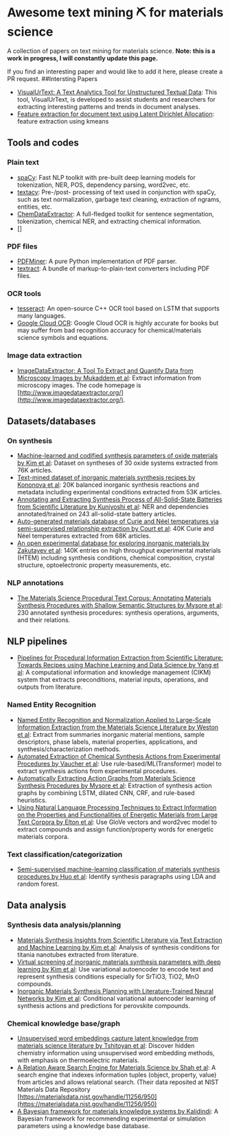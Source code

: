 # Awesome text mining ⛏️ for materials science
A collection of papers on text mining for materials science. **Note: this is a work in progress, I will constantly update this page.**

If you find an interesting paper and would like to add it here, please create a PR request.
##Intersting Papers
- [VisualUrText: A Text Analytics Tool for Unstructured Textual Data](https://iopscience.iop.org/article/10.1088/1742-6596/1018/1/012011):  This tool, VisualUrText, is developed to assist students and researchers for extracting interesting patterns and trends in document analyses.
- [Feature extraction for document text using Latent Dirichlet Allocation](https://iopscience.iop.org/article/10.1088/1742-6596/953/1/012047): feature extraction using kmeans
## Tools and codes

### Plain text

- [spaCy](https://spacy.io): Fast NLP toolkit with pre-built deep learning models for tokenization, NER, POS, dependency parsing, word2vec, etc.
- [textacy](https://github.com/chartbeat-labs/textacy): Pre-/post- processing of text used in conjunction with spaCy, such as text normalization, garbage text cleaning, extraction of ngrams, entities, etc.
- [ChemDataExtractor](http://chemdataextractor.org/): A full-fledged toolkit for sentence segmentation, tokenization, chemical NER, and extracting chemical information.
- []
### PDF files
- [PDFMiner](https://github.com/pdfminer/pdfminer.six): A pure Python implementation of PDF parser.
- [textract](https://textract.readthedocs.io/en/stable/): A bundle of markup-to-plain-text converters including PDF files.

### OCR tools

- [tesseract](https://github.com/tesseract-ocr/tesseract): An open-source C++ OCR tool based on LSTM that supports many languages.
- [Google Cloud OCR](https://cloud.google.com/functions/docs/tutorials/ocr): Google Cloud OCR is highly accurate for books but may suffer from bad recognition accuracy for chemical/materials science symbols and equations.

### Image data extraction
- [ImageDataExtractor: A Tool To Extract and Quantify Data from Microscopy Images by Mukaddem et al](https://doi.org/10.1021/acs.jcim.9b00734): Extract information from microscopy images. The code homepage is [http://www.imagedataextractor.org/](http://www.imagedataextractor.org/).

## Datasets/databases

### On synthesis

- [Machine-learned and codified synthesis parameters of oxide materials by Kim et al](https://doi.org/10.1038/sdata.2017.127): Dataset on syntheses of 30 oxide systems extracted from 76K articles.
- [Text-mined dataset of inorganic materials synthesis recipes by Kononova et al](https://doi.org/10.1038/s41597-019-0224-1): 20K balanced inorganic synthesis reactions and metadata including experimental conditions extracted from 53K articles.
- [Annotating and Extracting Synthesis Process of All-Solid-State Batteries from Scientific Literature by Kuniyoshi et al](https://arxiv.org/abs/2002.07339): NER and dependencies annotated/trained on 243 all-solid-state battery articles.
- [Auto-generated materials database of Curie and Néel temperatures via semi-supervised relationship extraction by Court et al](https://doi.org/10.1038/sdata.2018.111): 40K Curie and Néel temperatures extracted from 68K articles.
- [An open experimental database for exploring inorganic materials by Zakutayev et al](https://doi.org/10.1038/sdata.2018.53): 140K entries on high throughput experimental materials (HTEM) including synthesis conditions, chemical composition, crystal structure, optoelectronic property measurements, etc.

### NLP annotations

- [The Materials Science Procedural Text Corpus: Annotating Materials Synthesis Procedures with Shallow Semantic Structures by Mysore et al](https://arxiv.org/pdf/1905.06939.pdf): 230 annotated synthesis procedures: synthesis operations, arguments, and their relations.

## NLP pipelines

- [Pipelines for Procedural Information Extraction from Scientific Literature: Towards Recipes using Machine Learning and Data Science by Yang et al](https://doi.org/10.1109/ICDARW.2019.10037): A computational information and knowledge management (CIKM) system that extracts preconditions, material inputs, operations, and outputs from literature.

### Named Entity Recognition

- [Named Entity Recognition and Normalization Applied to Large-Scale Information Extraction from the Materials Science Literature by Weston et al](https://doi.org/10.1021/acs.jcim.9b00470): Extract from summaries inorganic material mentions, sample descriptors, phase labels, material properties, applications, and synthesis/characterization methods.
- [Automated Extraction of Chemical Synthesis Actions from Experimental Procedures by Vaucher et al](https://doi.org/10.26434/chemrxiv.11448177.v2): Use rule-based/ML(Transformer) model to extract synthesis actions from experimental procedures.
- [Automatically Extracting Action Graphs from Materials Science Synthesis Procedures by Mysore et al](https://arxiv.org/pdf/1711.06872.pdf): Extraction of synthesis action graphs by combining LSTM, dilated CNN, CRF, and rule-based heuristics.
- [Using Natural Language Processing Techniques to Extract Information on the Properties and Functionalities of Energetic Materials from Large Text Corpora by Elton et al](https://arxiv.org/abs/1903.00415): Use GloVe vectors and word2vec model to extract compounds and assign function/property words for energetic materials corpora.

### Text classification/categorization

- [Semi-supervised machine-learning classification of materials synthesis procedures by Huo et al](https://doi.org/10.1038/s41524-019-0204-1): Identify synthesis paragraphs using LDA and random forest.

## Data analysis

### Synthesis data analysis/planning

- [Materials Synthesis Insights from Scientific Literature via Text Extraction and Machine Learning by Kim et al](https://doi.org/10.1021/acs.chemmater.7b03500): Analysis of synthesis conditions for titania nanotubes extracted from literature.
- [Virtual screening of inorganic materials synthesis parameters with deep learning by Kim et al](https://doi.org/10.1038/s41524-017-0055-6): Use variational autoencoder to encode text and represent synthesis conditions especially for SrTiO3, TiO2, MnO compounds.
- [Inorganic Materials Synthesis Planning with Literature-Trained Neural Networks by Kim et al](https://doi.org/10.1021/acs.jcim.9b00995): Conditional variational autoencoder learning of synthesis actions and predictions for perovskite compounds.

### Chemical knowledge base/graph

- [Unsupervised word embeddings capture latent knowledge from materials science literature by Tshitoyan et al](https://doi.org/10.1038/s41586-019-1335-8): Discover hidden chemistry information using unsupervised word embedding methods, with emphasis on thermoelectric materials.
- [A Relation Aware Search Engine for Materials Science by Shah et al](https://doi.org/10.1007/s40192-017-0105-4): A search engine that indexes information tuples (object, property, value) from articles and allows relational search. (Their data reposited at NIST Materials Data Repository [https://materialsdata.nist.gov/handle/11256/950](https://materialsdata.nist.gov/handle/11256/950)
- [A Bayesian framework for materials knowledge systems by Kalidindi](https://www.cambridge.org/core/journals/mrs-communications/article/bayesian-framework-for-materials-knowledge-systems/8D6C0A4F120682A900A9341021C8B0BA): A Bayesian framework for recommending experimental or simulation parameters using a knowledge base database.
